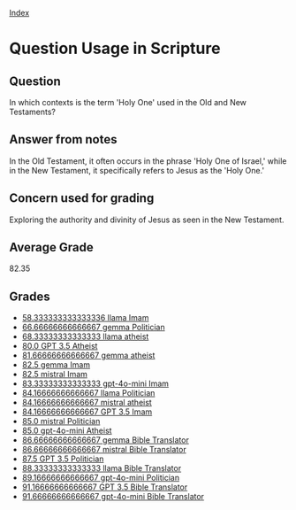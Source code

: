 
[Index](../../index.md)
# Question Usage in Scripture
## Question
In which contexts is the term 'Holy One' used in the Old and New Testaments?

## Answer from notes
In the Old Testament, it often occurs in the phrase 'Holy One of Israel,' while in the New Testament, it specifically refers to Jesus as the 'Holy One.'

## Concern used for grading
Exploring the authority and divinity of Jesus as seen in the New Testament.

## Average Grade
82.35

## Grades
 * [58.333333333333336 llama Imam](../answers/llama_Imam/Usage_in_Scripture.md)
 * [66.66666666666667 gemma Politician](../answers/gemma_Politician/Usage_in_Scripture.md)
 * [68.33333333333333 llama atheist](../answers/llama_atheist/Usage_in_Scripture.md)
 * [80.0 GPT 3.5 Atheist](../answers/GPT_3.5_Atheist/Usage_in_Scripture.md)
 * [81.66666666666667 gemma atheist](../answers/gemma_atheist/Usage_in_Scripture.md)
 * [82.5 gemma Imam](../answers/gemma_Imam/Usage_in_Scripture.md)
 * [82.5 mistral Imam](../answers/mistral_Imam/Usage_in_Scripture.md)
 * [83.33333333333333 gpt-4o-mini Imam](../answers/gpt-4o-mini_Imam/Usage_in_Scripture.md)
 * [84.16666666666667 llama Politician](../answers/llama_Politician/Usage_in_Scripture.md)
 * [84.16666666666667 mistral atheist](../answers/mistral_atheist/Usage_in_Scripture.md)
 * [84.16666666666667 GPT 3.5 Imam](../answers/GPT_3.5_Imam/Usage_in_Scripture.md)
 * [85.0 mistral Politician](../answers/mistral_Politician/Usage_in_Scripture.md)
 * [85.0 gpt-4o-mini Atheist](../answers/gpt-4o-mini_Atheist/Usage_in_Scripture.md)
 * [86.66666666666667 gemma Bible Translator](../answers/gemma_Bible_Translator/Usage_in_Scripture.md)
 * [86.66666666666667 mistral Bible Translator](../answers/mistral_Bible_Translator/Usage_in_Scripture.md)
 * [87.5 GPT 3.5 Politician](../answers/GPT_3.5_Politician/Usage_in_Scripture.md)
 * [88.33333333333333 llama Bible Translator](../answers/llama_Bible_Translator/Usage_in_Scripture.md)
 * [89.16666666666667 gpt-4o-mini Politician](../answers/gpt-4o-mini_Politician/Usage_in_Scripture.md)
 * [91.16666666666667 GPT 3.5 Bible Translator](../answers/GPT_3.5_Bible_Translator/Usage_in_Scripture.md)
 * [91.66666666666667 gpt-4o-mini Bible Translator](../answers/gpt-4o-mini_Bible_Translator/Usage_in_Scripture.md)
